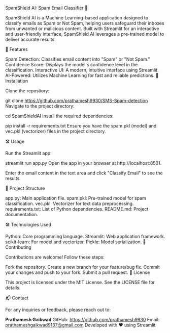 SpamShield AI: Spam Email Classifier 📧

SpamShield AI is a Machine Learning-based application designed to classify emails as Spam or Not Spam, helping users safeguard their inboxes from unwanted or malicious content. Built with Streamlit for an interactive and user-friendly interface, SpamShield AI leverages a pre-trained model to deliver accurate results.

📌 Features

Spam Detection: Classifies email content into "Spam" or "Not Spam."
Confidence Score: Displays the model's confidence level in the classification.
Interactive UI: A modern, intuitive interface using Streamlit.
AI-Powered: Utilizes Machine Learning for fast and reliable predictions.
🚀 Installation

Clone the repository:


git clone https://github.com/prathamesh9930/SMS-Spam-detection
Navigate to the project directory:


cd SpamShieldAI
Install the required dependencies:


pip install -r requirements.txt
Ensure you have the spam.pkl (model) and vec.pkl (vectorizer) files in the project directory.

🛠️ Usage

Run the Streamlit app:


streamlit run app.py
Open the app in your browser at http://localhost:8501.

Enter the email content in the text area and click "Classify Email" to see the results.

📁 Project Structure

app.py: Main application file.
spam.pkl: Pre-trained model for spam classification.
vec.pkl: Vectorizer for text data preprocessing.
requirements.txt: List of Python dependencies.
README.md: Project documentation.

🛠️ Technologies Used

Python: Core programming language.
Streamlit: Web application framework.
scikit-learn: For model and vectorizer.
Pickle: Model serialization.
🤝 Contributing

Contributions are welcome! Follow these steps:

Fork the repository.
Create a new branch for your feature/bug fix.
Commit your changes and push to your fork.
Submit a pull request.
📄 License

This project is licensed under the MIT License. See the LICENSE file for details.

📬 Contact

For any inquiries or feedback, please reach out to:

**Prathamesh Gaikwad**
GitHub: https://github.com/prathamesh9930
Email: prathameshgaikwad9137@gmail.com
Developed with ❤ using Streamlit

